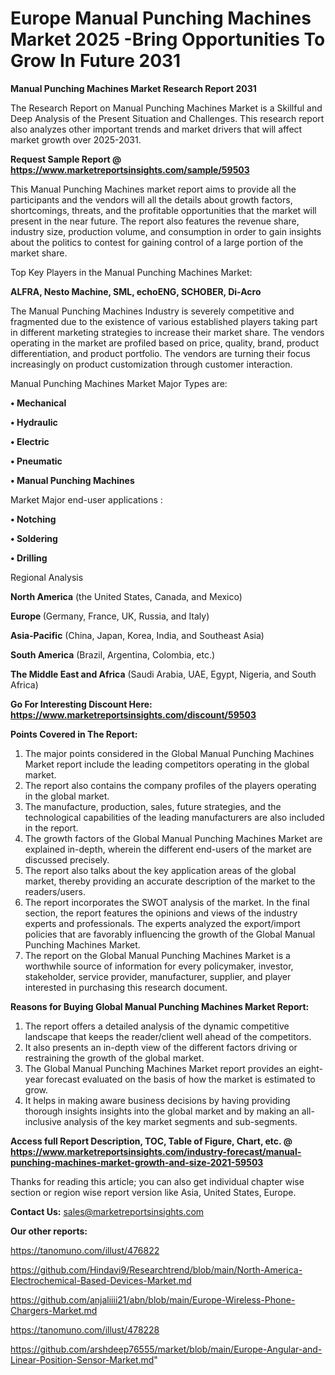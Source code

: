 # Europe Manual Punching Machines Market 2025 -Bring Opportunities To Grow In Future 2031

<strong>Manual Punching Machines Market Research Report 2031</strong>

The Research Report on Manual Punching Machines Market is a Skillful and Deep Analysis of the Present Situation and Challenges. This research report also analyzes other important trends and market drivers that will affect market growth over 2025-2031.

<strong>Request Sample Report @ <a href=https://www.marketreportsinsights.com/sample/59503>https://www.marketreportsinsights.com/sample/59503</a></strong>

This Manual Punching Machines market report aims to provide all the participants and the vendors will all the details about growth factors, shortcomings, threats, and the profitable opportunities that the market will present in the near future. The report also features the revenue share, industry size, production volume, and consumption in order to gain insights about the politics to contest for gaining control of a large portion of the market share.

Top Key Players in the Manual Punching Machines Market:

<strong>ALFRA, Nesto Machine, SML, echoENG, SCHOBER, Di-Acro</strong>

The Manual Punching Machines Industry is severely competitive and fragmented due to the existence of various established players taking part in different marketing strategies to increase their market share. The vendors operating in the market are profiled based on price, quality, brand, product differentiation, and product portfolio. The vendors are turning their focus increasingly on product customization through customer interaction.

Manual Punching Machines Market Major Types are:

<strong>• Mechanical

• Hydraulic

• Electric

• Pneumatic

• Manual Punching Machines</strong>

Market Major end-user applications :

<strong>• Notching

• Soldering

• Drilling</strong>

Regional Analysis

</u><strong><b>North America</b></strong> (the United States, Canada, and Mexico)

<strong><b>Europe </b></strong>(Germany, France, UK, Russia, and Italy)

<strong><b>Asia-Pacific</b></strong> (China, Japan, Korea, India, and Southeast Asia)

<strong><b>South America</b></strong> (Brazil, Argentina, Colombia, etc.)

<strong><b>The Middle East and Africa</b></strong> (Saudi Arabia, UAE, Egypt, Nigeria, and South Africa)

<strong>Go For Interesting Discount Here: <a href=https://www.marketreportsinsights.com/discount/59503>https://www.marketreportsinsights.com/discount/59503</a></strong>

<strong>Points Covered in The Report:</strong>
<ol>
  <li>The major points considered in the Global Manual Punching Machines Market report include the leading competitors operating in the global market.</li>
  <li>The report also contains the company profiles of the players operating in the global market.</li>
  <li>The manufacture, production, sales, future strategies, and the technological capabilities of the leading manufacturers are also included in the report.</li>
  <li>The growth factors of the Global Manual Punching Machines Market are explained in-depth, wherein the different end-users of the market are discussed precisely.</li>
  <li>The report also talks about the key application areas of the global market, thereby providing an accurate description of the market to the readers/users.</li>
  <li>The report incorporates the SWOT analysis of the market. In the final section, the report features the opinions and views of the industry experts and professionals. The experts analyzed the export/import policies that are favorably influencing the growth of the Global Manual Punching Machines Market.</li>
  <li>The report on the Global Manual Punching Machines Market is a worthwhile source of information for every policymaker, investor, stakeholder, service provider, manufacturer, supplier, and player interested in purchasing this research document.</li>
</ol>
<strong>Reasons for Buying Global Manual Punching Machines Market Report:</strong>

<ol>
  <li>The report offers a detailed analysis of the dynamic competitive landscape that keeps the reader/client well ahead of the competitors.</li>
  <li>It also presents an in-depth view of the different factors driving or restraining the growth of the global market.</li>
  <li>The Global Manual Punching Machines Market report provides an eight-year forecast evaluated on the basis of how the market is estimated to grow.</li>
  <li>It helps in making aware business decisions by having providing thorough insights insights into the global market and by making an all-inclusive analysis of the key market segments and sub-segments.</li>
</ol>
<strong>Access full Report Description, TOC, Table of Figure, Chart, etc. @ <a href=https://www.marketreportsinsights.com/industry-forecast/manual-punching-machines-market-growth-and-size-2021-59503>https://www.marketreportsinsights.com/industry-forecast/manual-punching-machines-market-growth-and-size-2021-59503</a></strong>


Thanks for reading this article; you can also get individual chapter wise section or region wise report version like Asia, United States, Europe.

<strong>Contact Us:</strong>
sales@marketreportsinsights.com

<strong>Our other reports:</strong>

<a href=https://tanomuno.com/illust/476822>https://tanomuno.com/illust/476822</a>

<a href=https://github.com/Hindavi9/Researchtrend/blob/main/North-America-Electrochemical-Based-Devices-Market.md>https://github.com/Hindavi9/Researchtrend/blob/main/North-America-Electrochemical-Based-Devices-Market.md</a>

<a href=https://github.com/anjaliiii21/abn/blob/main/Europe-Wireless-Phone-Chargers-Market.md>https://github.com/anjaliiii21/abn/blob/main/Europe-Wireless-Phone-Chargers-Market.md</a>

<a href=https://tanomuno.com/illust/478228>https://tanomuno.com/illust/478228</a>

<a href=https://github.com/arshdeep76555/market/blob/main/Europe-Angular-and-Linear-Position-Sensor-Market.md>https://github.com/arshdeep76555/market/blob/main/Europe-Angular-and-Linear-Position-Sensor-Market.md</a>"

